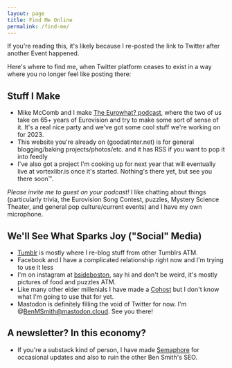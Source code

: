 ```yaml
---
layout: page
title: Find Me Online
permalink: /find-me/
---
```


If you're reading this, it's likely because I re-posted the link to Twitter after another Event happened.

Here's where to find me, when Twitter platform ceases to exist in a way where you no longer feel like posting there:

## Stuff I Make

- Mike McComb and I make [The Eurowhat? podcast](https://www.eurowhat.com), where the two of us take on 65+ years of Eurovision and try to make some sort of sense of it.  It's a real nice party and we've got some cool stuff we're working on for 2023.
- This website you're already on (goodatinter.net) is for general blogging/baking projects/photos/etc. and it has RSS if you want to pop it into feedly
- I've also got a project I'm cooking up for next year that will eventually live at vortexlibr.is once it's started.  Nothing's there yet, but see you there soon™.

*Please invite me to guest on your podcast!*  I like chatting about things (particularly trivia, the Eurovision Song Contest, puzzles, Mystery Science Theater, and general pop culture/current events) and I have my own microphone.

## We'll See What Sparks Joy ("Social" Media)

- [Tumblr](https://thatbenmsmith.tumblr.com/) is mostly where I re-blog stuff from other Tumblrs ATM.
- Facebook and I have a complicated relationship right now and I'm trying to use it less
- I'm on instagram at [bsideboston](https://www.instagram.com/bsideboston/), say hi and don't be weird, it's mostly pictures of food and puzzles ATM.
- Like many other elder millenials I have made a [Cohost](https://cohost.org/BenMSmith) but I don't know what I'm going to use that for yet.
- Mastodon is definitely filling the void of Twitter for now. I'm @BenMSmith@mastodon.cloud. See you there!

## A newsletter?  In this economy?
- If you're a substack kind of person, I have made [Semaphore](https://bsideboston.substack.com/) for occasional updates and also to ruin the other Ben Smith's SEO.